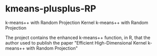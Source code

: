 # kmeans-plusplus-RP
k-means++ with Random Projection
Kernel k-means++ with Random Projection

The project contains the enhanced k-means++ function, in R, that the author used to publish the paper "Efficient High-Dimensional Kernel k-means++ with Random Projection"
